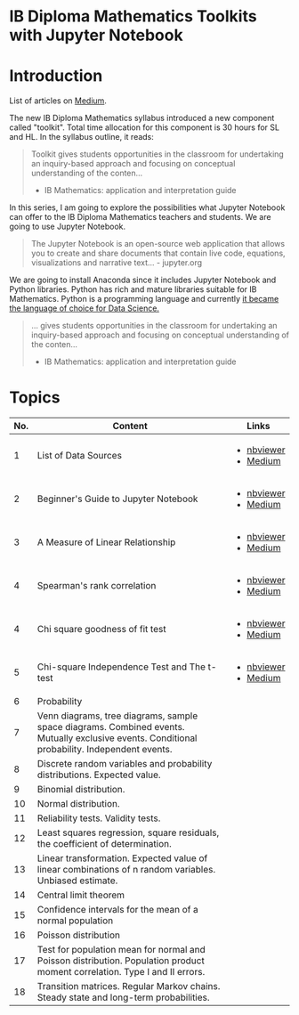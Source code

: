 # IB Diploma Mathematics Toolkits with Jupyter Notebook

# Introduction

List of articles on [Medium](https://medium.com/@shinichiokada). 

The new IB Diploma Mathematics syllabus introduced a new component called "toolkit". Total time allocation for this component is 30 hours for SL and HL. In the syllabus outline, it reads:

> Toolkit gives students opportunities in the classroom for undertaking
> an inquiry-based approach and focusing on conceptual understanding 
> of the conten...
> - IB Mathematics: application and interpretation guide

In this series, I am going to explore the possibilities what Jupyter Notebook can offer to the IB Diploma Mathematics teachers and students. We are going to use Jupyter Notebook.

> The Jupyter Notebook is an open-source web application that allows you to create and share documents that contain live code, equations, visualizations and narrative text... - jupyter.org

We are going to install Anaconda since it includes Jupyter Notebook and Python libraries. Python has rich and mature libraries suitable for IB Mathematics. Python is a programming language and currently [it became the language of choice for Data Science.](https://www.netguru.com/blog/how-did-pytho-become-the-language-of-choice-for-data-science)

> ... gives students opportunities in the classroom for undertaking
> an inquiry-based approach and focusing on conceptual understanding 
> of the conten...
> - IB Mathematics: application and interpretation guide


# Topics

No.|Content|Links
--|---|---
1|List of Data Sources|<ul><li>[nbviewer](https://nbviewer.jupyter.org/github/shinokada/python-for-ib-diploma-mathematics/blob/master/List_of_Data_sources.ipynb)<li>[Medium](https://medium.com/@shinichiokada/list-of-data-sources-de586e4fdd7?source=friends_link&sk=b57ca4c7f42d27dd81141a2d300a1813)
2|Beginner's Guide to Jupyter Notebook|<ul><li>[nbviewer](https://nbviewer.jupyter.org/github/shinokada/python-for-ib-diploma-mathematics/blob/master/Beginners-Guide-to-Jupyter-Notebook.ipynb)<li>[Medium](https://towardsdatascience.com/beginners-guide-to-jupyter-notebook-8bb85b85085?source=friends_link&sk=83bbd7201d6010e95f10b7c8e04d6545)</ul>
3|A Measure of Linear Relationship|<ul><li>[nbviewer](https://nbviewer.jupyter.org/github/shinokada/python-for-ib-diploma-mathematics/blob/master/A-Measure-of-Linear-Relationship.ipynb)<li>[Medium](http://bit.ly/2Pdv6Fj)</ul>
4|Spearman's rank correlation|<ul><li>[nbviewer](https://nbviewer.jupyter.org/github/shinokada/python-for-ib-diploma-mathematics/blob/master/Spearmans-rank-correlation-coefficient-for-IB-Diploma-Mathematics.ipynb)<li>[Medium](http://bit.ly/2YHF5G8)</ul>
4|Chi square goodness of fit test|<ul><li>[nbviewer](https://nbviewer.jupyter.org/github/shinokada/python-for-ib-diploma-mathematics/blob/master/Beginners-Guide-to-the-Chi-square-Goodness-of-Fit-Test-with-Jupyter-Notebook.ipynb)<li>[Medium](http://bit.ly/349FsKF)</ul>
5|Chi-square Independence Test and The t-test|<ul><li>[nbviewer](https://nbviewer.jupyter.org/github/shinokada/python-for-ib-diploma-mathematics/blob/master/Gentle-Introduction-to-Chi-square-test-for-independence-with-Jupyter-Notebook.ipynb)<li>[Medium](http://bit.ly/2EaqgST)</ul>
6|Probability|
7|Venn diagrams, tree diagrams, sample space diagrams. Combined events. Mutually exclusive events. Conditional probability. Independent events.|
8|Discrete random variables and probability distributions. Expected value.|
9|Binomial distribution.|
10|Normal distribution.|
11|Reliability tests. Validity tests.|
12|Least squares regression, square residuals, the coefficient of determination.|
13|Linear transformation. Expected value of linear combinations of n random variables. Unbiased estimate.|
14|Central limit theorem|
15|Confidence intervals for the mean of a normal population|
16|Poisson distribution|
17|Test for population mean for normal and Poisson distribution. Population product moment correlation. Type I and II errors.|
18|Transition matrices. Regular Markov chains. Steady state and long-term probabilities.|


